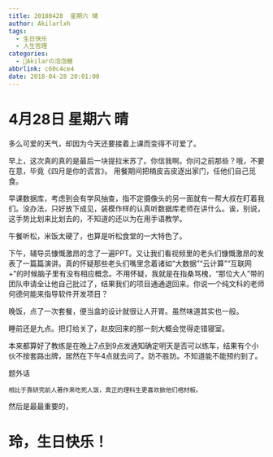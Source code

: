 ```yaml
---
title: 20180428  星期六 晴
author: Akilarlxh
tags:
  - 生日快乐
  - 人生哲理
categories:
  - 🍬Akilarの泡泡糖
abbrlink: c60c4ce4
date: 2018-04-28 20:01:00
---
```

# 4月28日 星期六 晴

多么可爱的天气，却因为今天还要接着上课而变得不可爱了。

早上，这次真的真的是最后一块提拉米苏了。你信我啊。你问之前那些？哦，不要在意，毕竟《四月是你的谎言》。
用餐期间把楠皮吉皮逐出家门，任他们自己觅食。

早课数据库，考虑到会有学风抽查，指不定摄像头的另一面就有一帮大叔在盯着我们。没办法，只好放下成见，装模作样的认真听数据库老师在讲什么。诶，别说，这手势比划来比划去的，不知道的还以为在用手语教学。

午餐听松，米饭太硬了，也算是听松食堂的一大特色了。

下午，辅导员慷慨激昂的念了一遍PPT。又让我们看视频里的老头们慷慨激昂的发表了一篇篇演讲。真的怀疑那些老头们嘴里念着诸如“大数据”“云计算”“互联网+”的时候脑子里有没有相应概念。不用怀疑，我就是在指桑骂槐，“那位大人”带的团队申请全让他自己批过了，结果我们的项目通通退回来。你说一个纯文科的老师何德何能来指导软件开发项目？

晚饭，点了一次套餐，便当盒的设计就很让人开胃。虽然味道其实也一般。

睡前还是九点。把灯给关了，赵皮回来的那一刻大概会觉得走错寝室。

本来都算好了教练是在晚上7点到9点发通知确定明天是否可以练车，结果有个小伙不按套路出牌，居然在下午4点就去问了。防不胜防。不知道能不能预约到了。

题外话
```
相比于靠研究前人著作来吃死人饭，真正的理科生更喜欢掀他们棺材板。
```
然后是最最重要的，
# 玲，生日快乐！